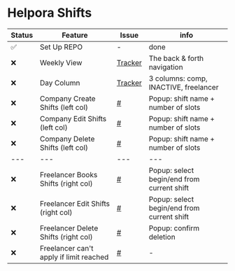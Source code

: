 # Helpora Shifts

| Status | Feature | Issue | info | 
| --- | --- | --- | --- |
| ✅ | Set Up REPO | - |  done |
| ❌ | Weekly View | [Tracker](https://github.com/app-generator/fullcalendar-integration-poc/issues/1) | The back & forth navigation  |
| ❌ | Day Column | [Tracker](https://github.com/app-generator/fullcalendar-integration-poc/issues/2) | 3 columns: comp, INACTIVE, freelancer |
| ❌ | Company Create Shifts (left col)| [#](https://github.com/app-generator/fullcalendar-integration-poc/issues/#) | Popup: shift name + number of slots |
| ❌ | Company Edit Shifts (left col)| [#](https://github.com/app-generator/fullcalendar-integration-poc/issues/#) | Popup: shift name + number of slots |
| ❌ | Company Delete Shifts (left col)| [#](https://github.com/app-generator/fullcalendar-integration-poc/issues/#) | Popup: shift name + number of slots |
| --- | --- | --- | --- |
| ❌ | Freelancer Books Shifts (right col)| [#](https://github.com/app-generator/fullcalendar-integration-poc/issues/#) | Popup: select begin/end from current shift |
| ❌ | Freelancer Edit Shifts (right col)| [#](https://github.com/app-generator/fullcalendar-integration-poc/issues/#) | Popup: select begin/end from current shift |
| ❌ | Freelancer Delete Shifts (right col)| [#](https://github.com/app-generator/fullcalendar-integration-poc/issues/#) | Popup: confirm deletion |
| ❌ | Freelancer can't apply if limit reached | [#](https://github.com/app-generator/fullcalendar-integration-poc/issues/#) | - |


